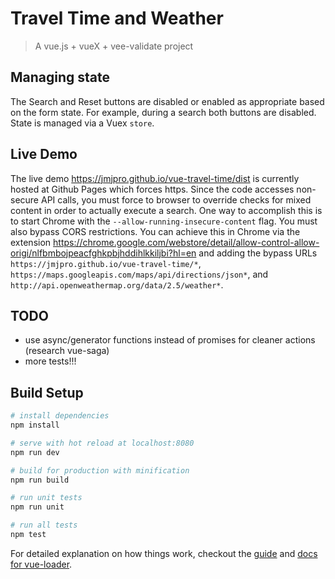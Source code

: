 # Travel Time and Weather

> A vue.js + vueX + vee-validate project

## Managing state
The Search and Reset buttons are disabled or enabled as appropriate based on the form state. For example, during a search both buttons are disabled. State is managed via a Vuex `store`.

## Live Demo
The live demo https://jmjpro.github.io/vue-travel-time/dist is currently hosted at Github Pages which forces https. Since the code accesses non-secure API calls, you must force to browser to override checks for mixed content in order to actually execute a search. One way to accomplish this is to start Chrome with the `--allow-running-insecure-content` flag. You must also bypass CORS restrictions. You can achieve this in Chrome via the extension https://chrome.google.com/webstore/detail/allow-control-allow-origi/nlfbmbojpeacfghkpbjhddihlkkiljbi?hl=en and adding the bypass URLs `https://jmjpro.github.io/vue-travel-time/*`, `https://maps.googleapis.com/maps/api/directions/json*`, and `http://api.openweathermap.org/data/2.5/weather*`.

## TODO
* use async/generator functions instead of promises for cleaner actions (research vue-saga)
* more tests!!!

## Build Setup

``` bash
# install dependencies
npm install

# serve with hot reload at localhost:8080
npm run dev

# build for production with minification
npm run build

# run unit tests
npm run unit

# run all tests
npm test
```

For detailed explanation on how things work, checkout the [guide](http://vuejs-templates.github.io/webpack/) and [docs for vue-loader](http://vuejs.github.io/vue-loader).
